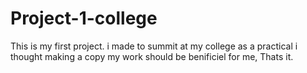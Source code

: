 # Project-1-college
This is my first project. i made to summit at my college as a practical i thought making a copy my work should be benificiel for me, Thats it.
